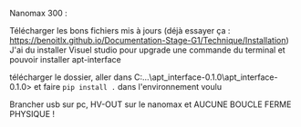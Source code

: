 Nanomax 300 : 

Télécharger les bons fichiers mis à jours (déjà essayer ça : https://benoitlx.github.io/Documentation-Stage-G1/Technique/Installation) 
J'ai du installer Visuel studio pour upgrade une commande du terminal et pouvoir installer apt-interface

télécharger le dossier,
aller dans C:\...\apt_interface-0.1.0\apt_interface-0.1.0> et faire ```pip install .``` dans l'environnement voulu


Brancher usb sur pc, HV-OUT sur le nanomax et AUCUNE BOUCLE FERME PHYSIQUE ! 

